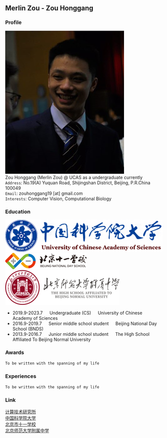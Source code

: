 ## Merlin Zou - Zou Honggang

### Profile
![portrait](images/zhaopian.jpg) <br>
Zou Honggang (Merlin Zou) @ UCAS as a undergraduate currently <br>
`Address`: No.19(A) Yuquan Road, Shijingshan District, Beijing, P.R.China 100049 <br>
`Email`: zouhonggang19 [at] gmail.com <br>
`Interests`: Computer Vision, Computational Biology

### Education
<img src="images/guokeda.jpg"> <br>
<img src="images/shiyi.jpg"> <br>
<img src="images/fuzhong.jpg"> <br>
- 2019.9-2023.7 &emsp; Undergraduate (CS) &emsp; University of Chinese Academy of Sciences
- 2016.9-2019.7 &emsp; Senior middle school student &emsp; Beijing National Day School (BNDS)
- 2013.9-2016.7 &emsp; Junior middle school student &emsp; The High School Affiliated To Beijing Normal University

### Awards
```markdown
To be written with the spanning of my life
```

### Experiences
```markdown
To be written with the spanning of my life
```

### Link
[计算技术研究所](http://www.ict.ac.cn/) <br>
[中国科学院大学](https://www.ucas.ac.cn/) <br>
[北京市十一学校](http://www.bnds.cn/) <br>
[北京师范大学附属中学](https://www.bjsdfz.com/)
